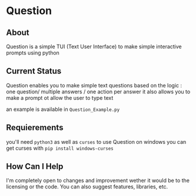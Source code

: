 # Question

## About

Question is a simple TUI (Text User Interface) to make simple interactive prompts using python


## Current Status

Question enables you to make simple text questions based on the logic : one question/ multiple answers / one action per answer 
it also allows you to make a prompt ot allow the user to type text

an example is available in `Question_Example.py`


## Requierements

you'll need  `python3` as well as `curses` to use Question
on windows you can get curses with `pip install windows-curses`

## How Can I Help

I'm completely open to changes and improvement wether it would be to the licensing or the code.
You can also suggest features, libraries, etc.
